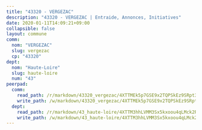 ```yaml
---
title: "43320 - VERGEZAC"
description: "43320 - VERGEZAC | Entraide, Annonces, Initiatives"
date: 2020-01-11T14:09:21+09:00
collapsible: false
layout: commune
comm:
  nom: "VERGEZAC"
  slug: vergezac
  cp: "43320"
dept:
  nom: "Haute-Loire"
  slug: haute-loire
  num: "43"
peerpad:
  comm:
    read_path: /r/markdown/43320_vergezac/4XTTMEk5p7GSE9x2TQPSkEz9SRpt3CBKcpCCAcfZMDEEDR3T7
    write_path: /w/markdown/43320_vergezac/4XTTMEk5p7GSE9x2TQPSkEz9SRpt3CBKcpCCAcfZMDEEDR3T7-K3TgTuNznJhM1Z6Haz67Pg4T819uurCFWXQyWM1vi3qVbSjQuoUd9w5C1QqZ8XKxUABz6PWmJhET7F4PbZP1YnkQ3AbHCSPtNHoKXmrDkZM3CRv8QNjr5nw1YqJ59c2KBqaqXSnD
  dept:
    read_path: /r/markdown/43_haute-loire/4XTTM3hhLVMM3Sx5kxoou4qLMck2RjGiJF8bjxPuKy3VyRdWX
    write_path: /w/markdown/43_haute-loire/4XTTM3hhLVMM3Sx5kxoou4qLMck2RjGiJF8bjxPuKy3VyRdWX-K3TgTnndWXCUw13Pw3gJoEo9qHUCGXZ4frH2coLZWWDcoWKo22cU2VNENpi117F5bi6bu3WHMPd2VTrETU2R5owQhCBrUQgvCKerk4NqeDhN66egG9mHY8CCfEckbCp9SecEdL6b
---
```


